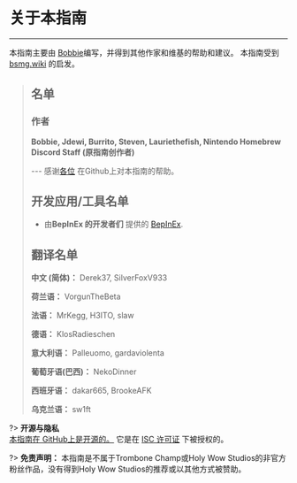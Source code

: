 # 关于本指南
---
本指南主要由 [Bobbie](https://twitter.com/VRBobbie)编写，并得到其他作家和维基的帮助和建议。 本指南受到 [bsmg.wiki](https://bsmg.wiki) 的启发。

> ## 名单
> 
> ### 作者
> 
> **Bobbie, Jdewi, Burrito, Steven, Lauriethefish, Nintendo Homebrew Discord Staff (原指南创作者)**
> 
> --- 感谢[各位](https://github.com/tc-mods/TromboneChampModdingWiki/graphs/contributors) 在Github上对本指南的帮助。
>
> ## 开发应用/工具名单
> 
> - 由**BepInEx 的开发者们** 提供的 [BepInEx](https://github.com/BepInEx/BepInEx).
>
> ## 翻译名单
> 
> **中文 (简体)：** Derek37, SilverFoxV933
> 
> **荷兰语：** VorgunTheBeta
> 
> **法语：** MrKegg, H3ITO, slaw
> 
> **德语：** KlosRadieschen
> 
> **意大利语：** Palleuomo, gardaviolenta
> 
> **葡萄牙语(巴西)：** NekoDinner
> 
> **西班牙语：** dakar665, BrookeAFK
> 
> **乌克兰语：** sw1ft

?> **开源与隐私**  
[本指南在 GitHub上是开源的。](https://github.com/tc-mods/TromboneChampModdingWiki)  它是在 [ISC 许可证](https://github.com/tc-mods/TromboneChampModdingWiki/blob/master/LICENSE.md) 下被授权的。

?> **免责声明：** 本指南是不属于Trombone Champ或Holy Wow Studios的非官方粉丝作品，没有得到Holy Wow Studios的推荐或以其他方式被赞助。